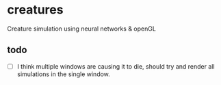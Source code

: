 # creatures
Creature simulation using neural networks &amp; openGL


## todo 

- [ ] I think multiple windows are causing it to die, should try and render all simulations in the single window.